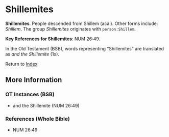 # Shillemites
**Shillemites**. 
People descended from Shillem (acai). 
Other forms include: 
*Shillem*. 
The group _Shillemites_ originates with `person:Shillem`. 


**Key References for Shillemites**: 
NUM 26:49. 


In the Old Testament (BSB), words representing “Shillemites” are translated as 
*and the Shillemite* (1x). 




Return to [Index](00-Index.md)

## More Information

### OT Instances (BSB)

* and the Shillemite (NUM 26:49)



### References (Whole Bible)

* NUM 26:49



